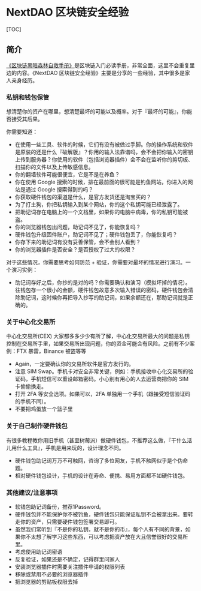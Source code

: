 # NextDAO 区块链安全经验<br>

[TOC]

## 简介

[《区块链黑暗森林自救手册》](README_CN.md)是区块链入门必读手册，非常全面，这里不会重复里边的内容。《NextDAO 区块链安全经验》主要是分享的一些经验，其中很多是家人亲身经历。

### 私钥和钱包保管

想清楚你的资产在哪里，想清楚最坏的可能以及概率。对于『最坏的可能』，你能否接受其后果。<br>

你需要知道：
* 在使用一些工具、软件的时候，它们有没有被做过手脚。你的操作系统和软件是原装的还是什么『破解版』？你用的输入法靠谱吗，会不会把你输入的密钥上传到服务器？你使用的软件（包括浏览器插件）会不会在监听你的剪切板、扫描你的文件以及上传敏感信息。
* 你的翻墙软件可能很便宜，它是不是在养鱼？
* 你在使用 Google 搜索的时候，排在最前面的很可能是钓鱼网站，你进入的网站是通过 Google 搜索得到的吗？
* 你获取硬件钱包的渠道是什么，是官方发货还是淘宝买的？
* 为了打土狗，你把私钥输入到某个网站，你的这个私钥可能已经泄露了。
* 把助记词存在电脑上的一个文档里，如果你的电脑中病毒，你的私钥可能被盗。
* 你的浏览器钱包出问题，助记词不见了，你能恢复吗？
* 硬件钱包升级固件账户，助记词不见了；硬件钱包丢了，你能恢复吗？
* 你存下来的助记词有没有妥善保管，会不会别人看到？
* 你的浏览器插件是否安全？是否授权了过大的权限？

对于这些情况，你需要思考如何防范 + 验证，你需要对最坏的情况进行演习。一个演习实例：

* 助记词存好之后，你抄的是对的吗？你需要确认和演习（模拟坏掉的情况）。往钱包存一个很小的金额，硬件钱包故意多次输入错误的密码，硬件钱包会清除助记词，这时候你再把导入抄写的助记词，如果余额还在，那助记词就是正确的。

### 关于中心化交易所

中心化交易所(CEX) 大家都多多少少有所了解，中心化交易所最大的问题是私钥控制在交易所手里，如果交易所出现问题，你的资金可能会有风险。之前有不少案例：FTX 暴雷，Binance 被盗等等

* Again，一定要确认你的交易所软件是官方发行的。
* 注意 SIM Swap。手机卡对安全非常关键，例如：手机接收中心化交易所的验证码，手机短信可以重设邮箱密码。小心别有用心的人去运营商把你的 SIM 卡偷偷换走。
* 打开 2FA 等安全选项。如果可以，2FA 单独用一个手机（跟接受短信验证码的手机不同）。
* 不要把鸡蛋放一个篮子里

### 关于自己制作硬件钱包

有很多教程教你用旧手机（甚至树莓派）做硬件钱包，不推荐这么做，『干什么活儿用什么工具』，手机是用来玩的，设计理念不同。
* 硬件钱包助记词万万不可触网，咨询了多位网友，手机不触网似乎是个伪命题。
* 相对硬件钱包设计，手机的设计在寿命、便携、易用方面都不如硬件钱包。

### 其他建议/注意事项

* 软钱包助记词备份，推荐1Password。
* 硬件钱包并不能保护你不被钓鱼，硬件钱包只能保证私钥不会被拿出来。要转走你的资产，只需要硬件钱包签署交易即可。
* 虽然我们常听到『不是你的私钥，就不是你的币』，每个人有不同的背景，如果你不太想了解学习这些东西，可以考虑把资产放在大且信誉很好的交易所里。
* 考虑使用助记词密语
* 反复验证，如果还是不确定，记得群里问家人
* 安装浏览器插件时需要关注插件申请的权限列表
* 移除或禁用不必要的浏览器插件
* 把浏览器的剪贴板权限去掉
